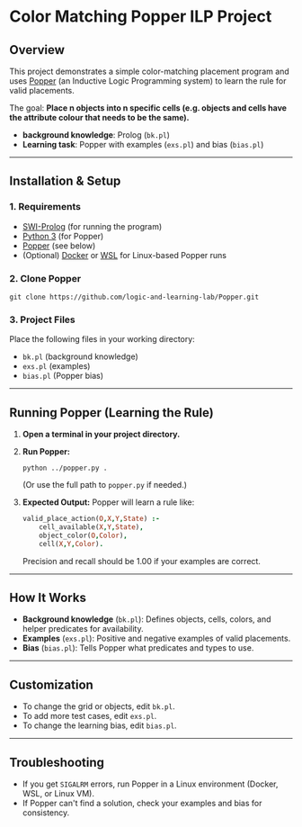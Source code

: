# Color Matching Popper ILP Project

## Overview
This project demonstrates a simple color-matching placement program and uses [Popper](https://github.com/logic-and-learning-lab/Popper) (an Inductive Logic Programming system) to learn the rule for valid placements. 

The goal: **Place n objects into n specific cells (e.g. objects and cells have the attribute colour that needs to be the same).**

- **background knowledge**: Prolog (`bk.pl`)
- **Learning task**: Popper with examples (`exs.pl`) and bias (`bias.pl`)

---

## Installation & Setup

### 1. Requirements
- [SWI-Prolog](https://www.swi-prolog.org/) (for running the program)
- [Python 3](https://www.python.org/) (for Popper)
- [Popper](https://github.com/logic-and-learning-lab/Popper) (see below)
- (Optional) [Docker](https://www.docker.com/) or [WSL](https://docs.microsoft.com/en-us/windows/wsl/) for Linux-based Popper runs

### 2. Clone Popper
```
git clone https://github.com/logic-and-learning-lab/Popper.git
```

### 3. Project Files
Place the following files in your working directory:
- `bk.pl` (background knowledge)
- `exs.pl` (examples)
- `bias.pl` (Popper bias)

---

## Running Popper (Learning the Rule)

1. **Open a terminal in your project directory.**

2. **Run Popper:**
   ```
   python ../popper.py .
   ```
   (Or use the full path to `popper.py` if needed.)

3. **Expected Output:**
   Popper will learn a rule like:
   ```prolog
   valid_place_action(O,X,Y,State) :-
       cell_available(X,Y,State),
       object_color(O,Color),
       cell(X,Y,Color).
   ```
   Precision and recall should be 1.00 if your examples are correct.

---

## How It Works
- **Background knowledge** (`bk.pl`): Defines objects, cells, colors, and helper predicates for availability.
- **Examples** (`exs.pl`): Positive and negative examples of valid placements.
- **Bias** (`bias.pl`): Tells Popper what predicates and types to use.

---

## Customization
- To change the grid or objects, edit `bk.pl`.
- To add more test cases, edit `exs.pl`.
- To change the learning bias, edit `bias.pl`.

---

## Troubleshooting
- If you get `SIGALRM` errors, run Popper in a Linux environment (Docker, WSL, or Linux VM).
- If Popper can't find a solution, check your examples and bias for consistency.


